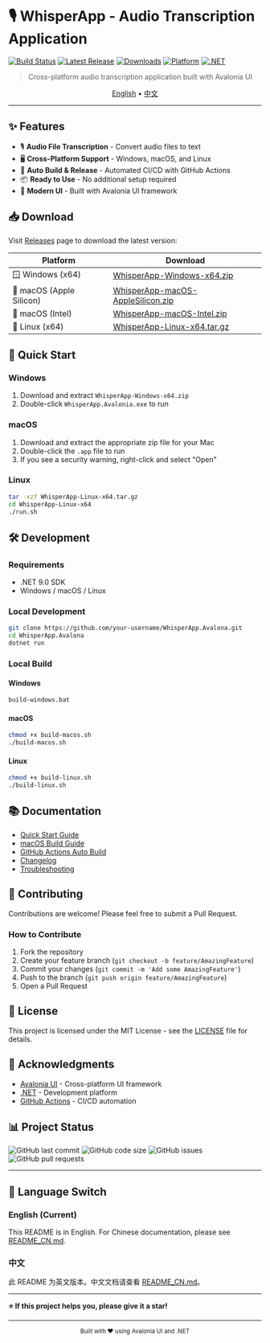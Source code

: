 # 🎙️ WhisperApp - Audio Transcription Application

[![Build Status](https://github.com/your-username/WhisperApp.Avalona/actions/workflows/build-release.yml/badge.svg)](https://github.com/your-username/WhisperApp.Avalona/actions)
[![Latest Release](https://img.shields.io/github/v/release/your-username/WhisperApp.Avalona)](https://github.com/your-username/WhisperApp.Avalona/releases)
[![Downloads](https://img.shields.io/github/downloads/your-username/WhisperApp.Avalona/total)](https://github.com/your-username/WhisperApp.Avalona/releases)
[![Platform](https://img.shields.io/badge/platform-Windows%20%7C%20macOS%20%7C%20Linux-blue)](#download)
[![.NET](https://img.shields.io/badge/.NET-9.0-512BD4)](https://dotnet.microsoft.com/)

> Cross-platform audio transcription application built with Avalonia UI

<p align="center">
  <a href="#english">English</a> •
  <a href="#chinese">中文</a>
</p>

---

## ✨ Features

- 🎙️ **Audio File Transcription** - Convert audio files to text
- 🖥️ **Cross-Platform Support** - Windows, macOS, and Linux
- 🚀 **Auto Build & Release** - Automated CI/CD with GitHub Actions
- 📦 **Ready to Use** - No additional setup required
- 🎨 **Modern UI** - Built with Avalonia UI framework

## 📥 Download

Visit [Releases](https://github.com/your-username/WhisperApp.Avalona/releases) page to download the latest version:

| Platform | Download |
|----------|---------|
| 🪟 Windows (x64) | [WhisperApp-Windows-x64.zip](https://github.com/your-username/WhisperApp.Avalona/releases/latest) |
| 🍎 macOS (Apple Silicon) | [WhisperApp-macOS-AppleSilicon.zip](https://github.com/your-username/WhisperApp.Avalona/releases/latest) |
| 🍎 macOS (Intel) | [WhisperApp-macOS-Intel.zip](https://github.com/your-username/WhisperApp.Avalona/releases/latest) |
| 🐧 Linux (x64) | [WhisperApp-Linux-x64.tar.gz](https://github.com/your-username/WhisperApp.Avalona/releases/latest) |

## 🚀 Quick Start

### Windows
1. Download and extract `WhisperApp-Windows-x64.zip`
2. Double-click `WhisperApp.Avalonia.exe` to run

### macOS
1. Download and extract the appropriate zip file for your Mac
2. Double-click the `.app` file to run
3. If you see a security warning, right-click and select "Open"

### Linux
```bash
tar -xzf WhisperApp-Linux-x64.tar.gz
cd WhisperApp-Linux-x64
./run.sh
```

## 🛠️ Development

### Requirements
- .NET 9.0 SDK
- Windows / macOS / Linux

### Local Development
```bash
git clone https://github.com/your-username/WhisperApp.Avalona.git
cd WhisperApp.Avalona
dotnet run
```

### Local Build

#### Windows
```cmd
build-windows.bat
```

#### macOS
```bash
chmod +x build-macos.sh
./build-macos.sh
```

#### Linux
```bash
chmod +x build-linux.sh
./build-linux.sh
```

## 📚 Documentation

- [Quick Start Guide](GITHUB_ACTIONS_快速指南.md)
- [macOS Build Guide](MACOS_打包指南.md)
- [GitHub Actions Auto Build](GITHUB_ACTIONS_快速指南.md)
- [Changelog](CHANGELOG.md)
- [Troubleshooting](GITHUB_ACTIONS_故障排除.md)

## 🤝 Contributing

Contributions are welcome! Please feel free to submit a Pull Request.

### How to Contribute
1. Fork the repository
2. Create your feature branch (`git checkout -b feature/AmazingFeature`)
3. Commit your changes (`git commit -m 'Add some AmazingFeature'`)
4. Push to the branch (`git push origin feature/AmazingFeature`)
5. Open a Pull Request

## 📄 License

This project is licensed under the MIT License - see the [LICENSE](LICENSE) file for details.

## 🙏 Acknowledgments

- [Avalonia UI](https://avaloniaui.net/) - Cross-platform UI framework
- [.NET](https://dotnet.microsoft.com/) - Development platform
- [GitHub Actions](https://github.com/features/actions) - CI/CD automation

## 📊 Project Status

![GitHub last commit](https://img.shields.io/github/last-commit/your-username/WhisperApp.Avalona)
![GitHub code size](https://img.shields.io/github/languages/code-size/your-username/WhisperApp.Avalona)
![GitHub issues](https://img.shields.io/github/issues/your-username/WhisperApp.Avalona)
![GitHub pull requests](https://img.shields.io/github/issues-pr/your-username/WhisperApp.Avalona)

---

## 🔄 Language Switch

### English (Current)
This README is in English. For Chinese documentation, please see [README_CN.md](README_CN.md).

### 中文
此 README 为英文版本。中文文档请查看 [README_CN.md](README_CN.md)。

---

**⭐ If this project helps you, please give it a star!**

---

<div align="center">
  <sub>Built with ❤️ using Avalonia UI and .NET</sub>
</div>
